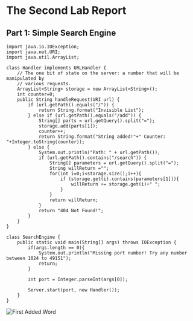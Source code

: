 # The Second Lab Report

## Part 1: Simple Search Engine
    import java.io.IOException;
    import java.net.URI;
    import java.util.ArrayList;

    class Handler implements URLHandler {
        // The one bit of state on the server: a number that will be manipulated by
        // various requests.
        ArrayList<String> storage = new ArrayList<String>();
        int counter=0;
        public String handleRequest(URI url) {
            if (url.getPath().equals("/")) {
                return String.format("Invisible List");
            } else if (url.getPath().equals("/add")) {
                String[] parts = url.getQuery().split("=");
                storage.add(parts[1]);
                counter++;
                return String.format("String added!"+" Counter: "+Integer.toString(counter));
            } else {
                System.out.println("Path: " + url.getPath());
                if (url.getPath().contains("/search")) {
                    String[] parameters = url.getQuery().split("=");
                    String willReturn ="";
                    for(int i=0;i<storage.size();i++){ 
                        if (storage.get(i).contains(parameters[1])){ 
                            willReturn += storage.get(i)+" ";
                        }
                    }
                    return willReturn;
                }
                return "404 Not Found!";
            }
        }
    }

    class SearchEngine {
        public static void main(String[] args) throws IOException {
            if(args.length == 0){
                System.out.println("Missing port number! Try any number between 1024 to 49151");
                return;
            }

            int port = Integer.parseInt(args[0]);

            Server.start(port, new Handler());
        }
    }


![First Added Word](/Users/ivor/Documents/GitHub/cse-15l-lab-report/PhotosLab2/markDownPhoto1.png)


